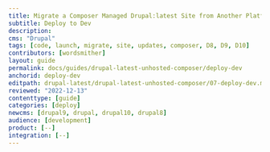 ```yaml
---
title: Migrate a Composer Managed Drupal:latest Site from Another Platform
subtitle: Deploy to Dev
description: 
cms: "Drupal"
tags: [code, launch, migrate, site, updates, composer, D8, D9, D10]
contributors: [wordsmither]
layout: guide
permalink: docs/guides/drupal-latest-unhosted-composer/deploy-dev
anchorid: deploy-dev
editpath: drupal-latest/drupal-latest-unhosted-composer/07-deploy-dev.md
reviewed: "2022-12-13"
contenttype: [guide]
categories: [deploy]
newcms: [drupal9, drupal, drupal10, drupal8]
audience: [development]
product: [--]
integration: [--]
---
```


<Partial file="migrate/deploy-dev.md" />